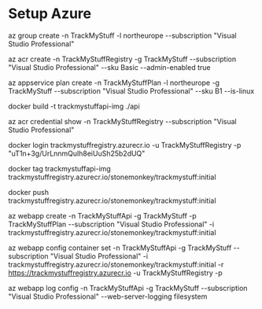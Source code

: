 # Setup Azure
 
az group create -n TrackMyStuff -l northeurope --subscription "Visual Studio Professional"

az acr create -n TrackMyStuffRegistry -g TrackMyStuff --subscription "Visual Studio Professional" --sku Basic --admin-enabled true

az appservice plan create -n TrackMyStuffPlan -l northeurope -g TrackMyStuff --subscription "Visual Studio Professional" --sku B1 --is-linux

docker build -t trackmystuffapi-img ./api

az acr credential show -n TrackMyStuffRegistry --subscription "Visual Studio Professional"

docker login trackmystuffregistry.azurecr.io -u TrackMyStuffRegistry -p "uT1n+3g/UrLnnmQulh8eiUuSh25b2dUQ"

docker tag trackmystuffapi-img trackmystuffregistry.azurecr.io/stonemonkey/trackmystuff:initial

docker push trackmystuffregistry.azurecr.io/stonemonkey/trackmystuff:initial

az webapp create -n TrackMyStuffApi -g TrackMyStuff -p TrackMyStuffPlan --subscription "Visual Studio Professional" -i trackmystuffregistry.azurecr.io/stonemonkey/trackmystuff:initial

az webapp config container set -n TrackMyStuffApi -g TrackMyStuff --subscription "Visual Studio Professional" -i trackmystuffregistry.azurecr.io/stonemonkey/trackmystuff:initial -r https://trackmystuffregistry.azurecr.io -u TrackMyStuffRegistry -p <password> 

az webapp log config -n TrackMyStuffApi -g TrackMyStuff --subscription "Visual Studio Professional" --web-server-logging filesystem

